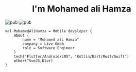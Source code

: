 # <center>I'm Mohamed ali Hamza</center>
![pub](https://img.shields.io/badge/age-30-green) ![pub](https://img.shields.io/badge/country-Tunisia-red)
```flutter
val MohamedAliHamza = Mobile developer {
    about {
        name = "Mohamed ali Hamza"
        company = Livv Gmbh
        role = Software Engineer
    }
    tech("Flutter/Android/iOS", "Kotlin/Dart/Rust/Swift")
    other("VueJS,Ktor)
}
```
